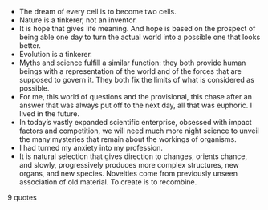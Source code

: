  - The dream of every cell is to become two cells.
 - Nature is a tinkerer, not an inventor.
 - It is hope that gives life meaning. And hope is based on the prospect of being able one day to turn the actual world into a possible one that looks better.
 - Evolution is a tinkerer.
 - Myths and science fulfill a similar function: they both provide human beings with a representation of the world and of the forces that are supposed to govern it. They both fix the limits of what is considered as possible.
 - For me, this world of questions and the provisional, this chase after an answer that was always put off to the next day, all that was euphoric. I lived in the future.
 - In today’s vastly expanded scientific enterprise, obsessed with impact factors and competition, we will need much more night science to unveil the many mysteries that remain about the workings of organisms.
 - I had turned my anxiety into my profession.
 - It is natural selection that gives direction to changes, orients chance, and slowly, progressively produces more complex structures, new organs, and new species. Novelties come from previously unseen association of old material. To create is to recombine.

9 quotes